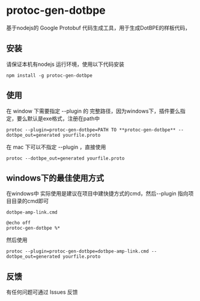 # protoc-gen-dotbpe
基于nodejs的 Google Protobuf 代码生成工具，用于生成DotBPE的样板代码，


## 安装
请保证本机有nodejs 运行环境，使用以下代码安装

```
npm install -g protoc-gen-dotbpe

```


## 使用

在 window 下需要指定 --plugin 的 完整路径，因为windows下，插件要么指定，要么默认是exe格式，注册在path中

```
protoc --plugin=protoc-gen-dotbpe=PATH TO **protoc-gen-dotbpe** --dotbpe_out=generated yourfile.proto

```

在 mac 下可以不指定 --plugin ，直接使用

```
protoc --dotbpe_out=generated yourfile.proto

```

## windows下的最佳使用方式
在windows中 实际使用是建议在项目中建快捷方式的cmd，然后--plugin 指向项目目录的cmd即可

`dotbpe-amp-link.cmd`

```
@echo off
protoc-gen-dotbpe %*

```

然后使用


```
protoc --plugin=protoc-gen-dotbpe=dotbpe-amp-link.cmd --dotbpe_out=generated yourfile.proto

```


## 反馈

有任何问题可通过  Issues  反馈